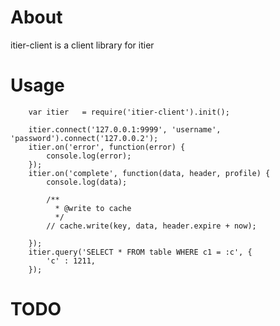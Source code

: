 # About

itier-client is a client library for itier

# Usage

		var itier	= require('itier-client').init();

		itier.connect('127.0.0.1:9999', 'username', 'password').connect('127.0.0.2');
		itier.on('error', function(error) {
			console.log(error);
		});
		itier.on('complete', function(data, header, profile) {
			console.log(data);

			/**
			  * @write to cache
			  */
			// cache.write(key, data, header.expire + now);
		
		});
		itier.query('SELECT * FROM table WHERE c1 = :c', {
			'c'	: 1211,
		});

# TODO
